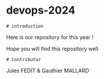 # devops-2024

    # introduction

Here is our repository for this year ! 

Hope you will find this repository well

    # Contributor

Jules FEDIT  &  Gauthier MALLARD

